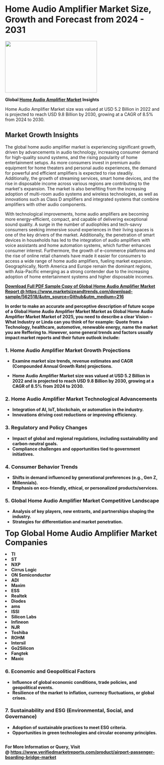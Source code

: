 <H1>Home Audio Amplifier Market Size, Growth and Forecast from 2024 - 2031</H1><img class="aligncenter size-medium wp-image-584254" src="https://thirdeyenews.in/wp-content/uploads/2024/09/Global-Market-Research-300x168.jpeg" alt="" width="300" height="168" /><p><strong>Global&nbsp;<a href="https://www.marketsizeandtrends.com/download-sample/562518/&amp;utm_source=Github&utm_medium=216">Home Audio Amplifier Market</a> Insights</strong></p><p>Home Audio Amplifier Market size was valued at USD 5.2 Billion in 2022 and is projected to reach USD 9.8 Billion by 2030, growing at a CAGR of 8.5% from 2024 to 2030.</p><p><h2>Market Growth Insights</h2> <p>The global home audio amplifier market is experiencing significant growth, driven by advancements in audio technology, increasing consumer demand for high-quality sound systems, and the rising popularity of home entertainment setups. As more consumers invest in premium audio equipment for home theaters and personal audio experiences, the demand for powerful and efficient amplifiers is expected to rise steadily. Additionally, the growth of streaming services, smart home devices, and the rise in disposable income across various regions are contributing to the market's expansion. The market is also benefiting from the increasing adoption of multi-room audio systems and wireless technologies, as well as innovations such as Class D amplifiers and integrated systems that combine amplifiers with other audio components.</p> <p><strong><a href="#"></a></strong></p> <p>With technological improvements, home audio amplifiers are becoming more energy-efficient, compact, and capable of delivering exceptional sound quality. A surge in the number of audiophiles and tech-savvy consumers seeking immersive sound experiences in their living spaces is one of the key drivers of the market. Additionally, the penetration of smart devices in households has led to the integration of audio amplifiers with voice assistants and home automation systems, which further enhances consumer interest. Furthermore, the growth of e-commerce platforms and the rise of online retail channels have made it easier for consumers to access a wide range of home audio amplifiers, fueling market expansion. Geographically, North America and Europe remain the dominant regions, with Asia-Pacific emerging as a strong contender due to the increasing adoption of home entertainment systems and higher disposable incomes. <p><strong><a href="#"></p><p><span class=""><strong>Download Full PDF Sample Copy of Global Home Audio Amplifier Market Report</strong> @ <a href="https://www.marketsizeandtrends.com/download-sample/562518/&amp;utm_source=Github&utm_medium=216" target="_blank">https://www.marketsizeandtrends.com/download-sample/562518/&amp;utm_source=Github&utm_medium=216</a></span></p><p>In order to make an accurate and perceptive description of future scope of a Global&nbsp;Home Audio Amplifier Market Market as Global&nbsp;Home Audio Amplifier Market Market of 2025, you need to describe a clear Vision &ndash; What Industry or Linda can you think of for example: Quote from a Technology, healthcare, automotive, renewable energy, name the market you are Reffering to. However, some general trends and factors usually impact market reports and their future outlook include:</p><h3>1.&nbsp;<strong>Home Audio Amplifier Market Growth Projections</strong></h3><ul><li>Examine market size trends, revenue estimates and CAGR (Compounded Annual Growth Rate) projections.</li><li><p>Home Audio Amplifier Market size was valued at USD 5.2 Billion in 2022 and is projected to reach USD 9.8 Billion by 2030, growing at a CAGR of 8.5% from 2024 to 2030.</p></li></ul><h3>2.&nbsp;<strong>Home Audio Amplifier Market Technological Advancements</strong></h3><ul><li>Integration of AI, IoT, blockchain, or automation in the industry.</li><li>Innovations driving cost reductions or improving efficiency.</li></ul><h3>3.&nbsp;<strong>Regulatory and Policy Changes</strong></h3><ul><li>Impact of global and regional regulations, including sustainability and carbon-neutral goals.</li><li>Compliance challenges and opportunities tied to government initiatives.</li></ul><h3>4.&nbsp;<strong>Consumer Behavior Trends</strong></h3><ul><li>Shifts in demand influenced by generational preferences (e.g., Gen Z, Millennials).</li><li>Emphasis on eco-friendly, ethical, or personalized products/services.</li></ul><h3>5.&nbsp;<strong>Global Home Audio Amplifier Market Competitive Landscape</strong></h3><ul><li>Analysis of key players, new entrants, and partnerships shaping the industry.</li><li>Strategies for differentiation and market penetration.</li></ul><p data-pm-slice="1 1 []"><span style="color: inherit; font-family: inherit; font-size: 25px;">Top Global Home Audio Amplifier Market Companies</span></p><div class="" data-test-id=""><p><li>TI</li><li> ST</li><li> NXP</li><li> Cirrus Logic</li><li> ON Semiconductor</li><li> ADI</li><li> Maxim</li><li> ESS</li><li> Realtek</li><li> Diodes</li><li> ams</li><li> ISSI</li><li> Silicon Labs</li><li> Infineon</li><li> NJR</li><li> Toshiba</li><li> ROHM</li><li> Intersil</li><li> Go2Silicon</li><li> Fangtek</li><li> Maxic</li></p></div><h3>6.&nbsp;<strong>Economic and Geopolitical Factors</strong></h3><ul><li>Influence of global economic conditions, trade policies, and geopolitical events.</li><li>Resilience of the market to inflation, currency fluctuations, or global crises.</li></ul><h3>7.&nbsp;<strong>Sustainability and ESG (Environmental, Social, and Governance)</strong></h3><ul><li>Adoption of sustainable practices to meet ESG criteria.</li><li>Opportunities in green technologies and circular economy principles.</li></ul><h2><strong style="font-size: 14px;">For More Information or Query, Visit @&nbsp;</strong><a style="background-color: #ffffff; font-size: 14px;" href="https://www.marketsizeandtrends.com/report/home-audio-amplifier-market/" target="_blank">https://www.verifiedmarketreports.com/product/airport-passenger-boarding-bridge-market</a></h2>

